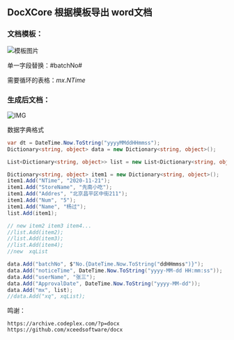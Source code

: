 

## DocXCore 根据模板导出 word文档

### 文档模板：

![模板图片](https://gitee.com/imgrep001/m1/raw/master/2020/11/21/20201121183654.png)

单一字段替换：\#batchNo#  

需要循环的表格：$mx.NTime$  

### 生成后文档：

![IMG](https://gitee.com/imgrep001/m1/raw/master/2020/11/21/20201121183828.png)



数据字典格式

```c#
var dt = DateTime.Now.ToString("yyyyMMddHHmmss");
Dictionary<string, object> data = new Dictionary<string, object>();

List<Dictionary<string, object>> list = new List<Dictionary<string, object>>();

Dictionary<string, object> item1 = new Dictionary<string, object>();
item1.Add("NTime", "2020-11-21");
item1.Add("StoreName", "先南小吃");
item1.Add("Addres", "北京昌平区中街211");
item1.Add("Num", "5");
item1.Add("Name", "杨过");
list.Add(item1);

// new item2 item3 item4...
//list.Add(item2);
//list.Add(item3);
//list.Add(item4);
//new  xqList

data.Add("batchNo", $"No.{DateTime.Now.ToString("ddHHmmss")}");
data.Add("noticeTime", DateTime.Now.ToString("yyyy-MM-dd HH:mm:ss"));
data.Add("userName", "张三");
data.Add("ApprovalDate", DateTime.Now.ToString("yyyy-MM-dd"));
data.Add("mx", list);
//data.Add("xq", xqList);
```



鸣谢：

```
https://archive.codeplex.com/?p=docx
https://github.com/xceedsoftware/docx
```

